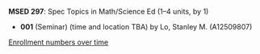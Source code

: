 **MSED 297**: Spec Topics in Math/Science Ed (1–4 units, by 1)

- **001** (Seminar) (time and location TBA) by Lo, Stanley M. (A12509807)

[Enrollment numbers over time](./MSED297.tsv)
